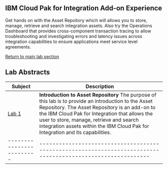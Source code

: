 ## IBM Cloud Pak for Integration Add-on Experience
Get hands on with the Asset Repoitory which will allows you to store, manage, retrieve and search integration assets.
Also try the Operations Dashboard that provides cross-component transaction tracing to allow troubleshooting and investigating errors and latency issues across integration capabilities to ensure applications meet service level agreements.

[Return to main lab section](../index.md/#lab-section)

## Lab Abstracts

|  Subject                            | Description                                            |                                                               
|-------------------------|------------------------------------------------------------------------------------------------------------|
| [Lab 1](Lab_1/ReadMe.md)       |**Introduction to Asset Repository** The purpose of this lab is to provide an introduction to the Asset Repository. The Asset Repository is an add-on to the IBM Cloud Pak for Integration that allows the user to store, manage, retrieve and search integration assets within the IBM Cloud Pak for Integration and its capabilities.
|-------------------------|------------------------------------------------------------------------------------------------------------|